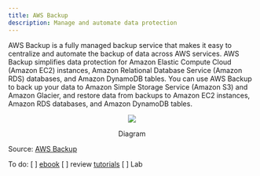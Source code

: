 ```yaml
---
title: AWS Backup
description: Manage and automate data protection
---
```


AWS Backup is a fully managed backup service that makes it easy to centralize and automate the backup of data across AWS services. AWS Backup simplifies data protection for Amazon Elastic Compute Cloud (Amazon EC2) instances, Amazon Relational Database Service (Amazon RDS) databases, and Amazon DynamoDB tables. You can use AWS Backup to back up your data to Amazon Simple Storage Service (Amazon S3) and Amazon Glacier, and restore data from backups to Amazon EC2 instances, Amazon RDS databases, and Amazon DynamoDB tables.

<div>
<div align="center"><img src="https://d1.awsstatic.com/aws-storage/AWS-Backup-AWS-Geek-Diagram.07903cab8f9f4b31d5ca2dce4fd2a9c936ff93b9.jpg" /></div>
<div><p align="center">Diagram 
</p></div>
</div>

Source:  [AWS Backup](https://aws.amazon.com/backup/resources/?nc=sn&loc=5&refid=60b4082c-a1a5-4bfd-b520-7f3ab404cbd5&backup-blogs.sort-by=item.additionalFields.createdDate&backup-blogs.sort-order=desc)

To do:
[ ] [ebook](https://d1.awsstatic.com/analyst-reports/AWS_eBookB&R_4-28-20_CA.pdf)
[ ] review [tutorials](https://aws.amazon.com/backup/resources/?refid=60b4082c-a1a5-4bfd-b520-7f3ab404cbd5#Tutorials)
[ ] Lab
